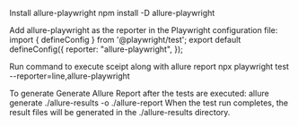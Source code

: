 Install allure-playwright
npm install -D allure-playwright

Add allure-playwright as the reporter in the Playwright configuration file:
import { defineConfig } from '@playwright/test';
export default defineConfig({
  reporter: "allure-playwright",
});

Run command to execute sceipt along with allure report
npx playwright test --reporter=line,allure-playwright

To generate Generate Allure Report after the tests are executed:
allure generate ./allure-results -o ./allure-report
When the test run completes, the result files will be generated in the ./allure-results directory.
